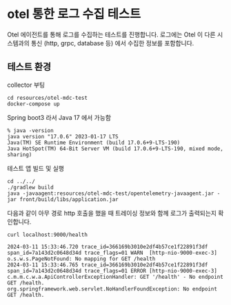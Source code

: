 # otel 통한 로그 수집 테스트

Otel 에이전트를 통해 로그를 수집하는 테스트를 진행합니다.
로그에는 Otel 이 다른 시스템과의 통신 (http, grpc, database 등) 에서 수집한 정보를 포함합니다.

## 테스트 환경

collector 부팅

```shell
cd resources/otel-mdc-test
docker-compose up
```

Spring boot3 라서 Java 17 에서 가능함

```shell
% java -version
java version "17.0.6" 2023-01-17 LTS
Java(TM) SE Runtime Environment (build 17.0.6+9-LTS-190)
Java HotSpot(TM) 64-Bit Server VM (build 17.0.6+9-LTS-190, mixed mode, sharing)
```

테스트 앱 빌드 및 실행

```shell
cd ../../
./gradlew build
java -javaagent:resources/otel-mdc-test/opentelemetry-javaagent.jar -jar front/build/libs/application.jar
```

다음과 같이 아무 경로 http 호출을 했을 때 트레이싱 정보와 함께 로그가 출력되는지 확인합니다.

```shell
curl localhost:9000/health

2024-03-11 15:33:46.720 trace_id=366169b3010e2df4b57ce1f22891f3df span_id=7a143d2c0648d34d trace_flags=01 WARN  [http-nio-9000-exec-3] o.s.w.s.PageNotFound: No mapping for GET /health
2024-03-11 15:33:46.765 trace_id=366169b3010e2df4b57ce1f22891f3df span_id=7a143d2c0648d34d trace_flags=01 ERROR [http-nio-9000-exec-3] c.m.m.c.w.a.ApiControllerExceptionHandler: GET '/health' - No endpoint GET /health.
org.springframework.web.servlet.NoHandlerFoundException: No endpoint GET /health.
```


